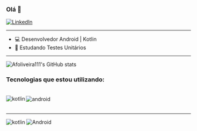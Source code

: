 ### Olá  👋

[![LinkedIn](https://img.shields.io/badge/LinkedIn-0077B5?style=for-the-badge&logo=linkedin&logoColor=white)](https://www.linkedin.com/in/id-antonio-felipe/)





------------------

- 💻 Desenvolvedor Android | Kotlin
- 🌱 Estudando Testes Unitários

-------------------

![Afoliveira111's GitHub stats](https://github-readme-stats.vercel.app/api?username=afoliveira111&show_icons=true&theme=dracula)   

 
### Tecnologias que estou utilizando:

<div style="display: inline_block"><br/>
    <img align="left" alt="kotlin" src="https://img.shields.io/badge/Kotlin-0095D5?&style=for-the-badge&logo=kotlin&logoColor=white" /> <img align="center" alt="android" src="https://img.shields.io/badge/Android-3DDC84?style=for-the-badge&logo=android&logoColor=white" />
    <style="display: inline_block"><br/>    
</div><br/>


-------------------

![kotlin]( https://upload.wikimedia.org/wikipedia/commons/thumb/0/06/Kotlin_Icon.svg/240px-Kotlin_Icon.svg.png)
![Android]( https://upload.wikimedia.org/wikipedia/commons/thumb/f/fc/Android_logo_%282014-2019%29.png/240px-Android_logo_%282014-2019%29.png)  
  


